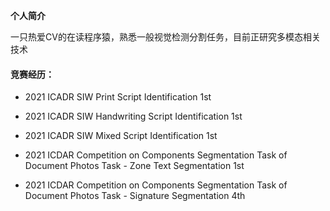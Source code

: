 **个人简介**

一只热爱CV的在读程序猿，熟悉一般视觉检测分割任务，目前正研究多模态相关技术



#### 竞赛经历：

- 2021 ICADR SIW Print Script Identification 1st

- 2021 ICADR SIW Handwriting Script Identification 1st

- 2021 ICADR SIW Mixed Script Identification 1st

- 2021 ICDAR Competition on Components Segmentation Task of Document Photos Task - Zone Text Segmentation 1st

- 2021 ICDAR Competition on Components Segmentation Task of Document Photos Task - Signature Segmentation  4th

  

